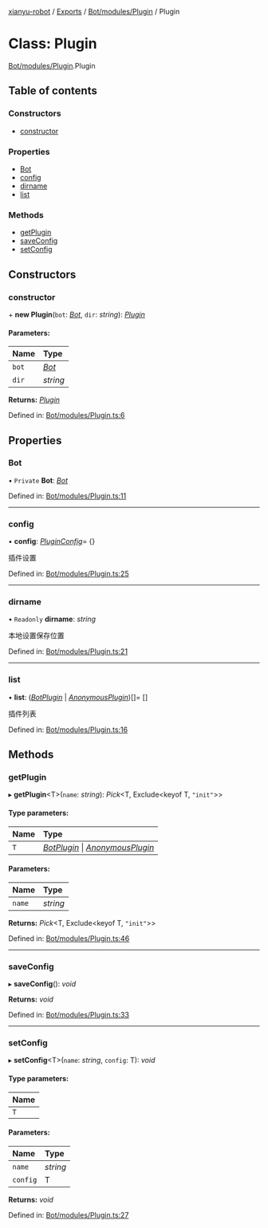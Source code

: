 [xianyu-robot](../README.md) / [Exports](../modules.md) / [Bot/modules/Plugin](../modules/bot_modules_plugin.md) / Plugin

# Class: Plugin

[Bot/modules/Plugin](../modules/bot_modules_plugin.md).Plugin

## Table of contents

### Constructors

- [constructor](bot_modules_plugin.plugin.md#constructor)

### Properties

- [Bot](bot_modules_plugin.plugin.md#bot)
- [config](bot_modules_plugin.plugin.md#config)
- [dirname](bot_modules_plugin.plugin.md#dirname)
- [list](bot_modules_plugin.plugin.md#list)

### Methods

- [getPlugin](bot_modules_plugin.plugin.md#getplugin)
- [saveConfig](bot_modules_plugin.plugin.md#saveconfig)
- [setConfig](bot_modules_plugin.plugin.md#setconfig)

## Constructors

### constructor

\+ **new Plugin**(`bot`: [*Bot*](bot_bot.bot.md), `dir`: *string*): [*Plugin*](bot_modules_plugin.plugin.md)

#### Parameters:

| Name | Type |
| :------ | :------ |
| `bot` | [*Bot*](bot_bot.bot.md) |
| `dir` | *string* |

**Returns:** [*Plugin*](bot_modules_plugin.plugin.md)

Defined in: [Bot/modules/Plugin.ts:6](https://github.com/blacktunes/xianyu-robot/blob/ba6672b/src/Bot/modules/Plugin.ts#L6)

## Properties

### Bot

• `Private` **Bot**: [*Bot*](bot_bot.bot.md)

Defined in: [Bot/modules/Plugin.ts:11](https://github.com/blacktunes/xianyu-robot/blob/ba6672b/src/Bot/modules/Plugin.ts#L11)

___

### config

• **config**: [*PluginConfig*](../interfaces/type_bot.pluginconfig.md)= {}

插件设置

Defined in: [Bot/modules/Plugin.ts:25](https://github.com/blacktunes/xianyu-robot/blob/ba6672b/src/Bot/modules/Plugin.ts#L25)

___

### dirname

• `Readonly` **dirname**: *string*

本地设置保存位置

Defined in: [Bot/modules/Plugin.ts:21](https://github.com/blacktunes/xianyu-robot/blob/ba6672b/src/Bot/modules/Plugin.ts#L21)

___

### list

• **list**: ([*BotPlugin*](plugin_plugin.botplugin.md) \| [*AnonymousPlugin*](../interfaces/type_bot.anonymousplugin.md))[]= []

插件列表

Defined in: [Bot/modules/Plugin.ts:16](https://github.com/blacktunes/xianyu-robot/blob/ba6672b/src/Bot/modules/Plugin.ts#L16)

## Methods

### getPlugin

▸ **getPlugin**<T\>(`name`: *string*): *Pick*<T, Exclude<keyof T, ``"init"``\>\>

#### Type parameters:

| Name | Type |
| :------ | :------ |
| `T` | [*BotPlugin*](plugin_plugin.botplugin.md) \| [*AnonymousPlugin*](../interfaces/type_bot.anonymousplugin.md) |

#### Parameters:

| Name | Type |
| :------ | :------ |
| `name` | *string* |

**Returns:** *Pick*<T, Exclude<keyof T, ``"init"``\>\>

Defined in: [Bot/modules/Plugin.ts:46](https://github.com/blacktunes/xianyu-robot/blob/ba6672b/src/Bot/modules/Plugin.ts#L46)

___

### saveConfig

▸ **saveConfig**(): *void*

**Returns:** *void*

Defined in: [Bot/modules/Plugin.ts:33](https://github.com/blacktunes/xianyu-robot/blob/ba6672b/src/Bot/modules/Plugin.ts#L33)

___

### setConfig

▸ **setConfig**<T\>(`name`: *string*, `config`: T): *void*

#### Type parameters:

| Name |
| :------ |
| `T` |

#### Parameters:

| Name | Type |
| :------ | :------ |
| `name` | *string* |
| `config` | T |

**Returns:** *void*

Defined in: [Bot/modules/Plugin.ts:27](https://github.com/blacktunes/xianyu-robot/blob/ba6672b/src/Bot/modules/Plugin.ts#L27)
